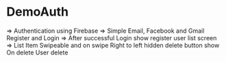 # DemoAuth

=> Authentication using Firebase
=> Simple Email, Facebook and Gmail Register and Login
=> After successful Login show register user list screen
=> List Item Swipeable and on swipe Right to left hidden delete button show On delete User delete
